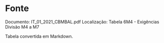 # Fonte
Documento: IT_01_2021_CBMBAL.pdf
Localização: Tabela 6M4 - Exigências Divisão M4 a M7

Tabela convertida em Markdown.
